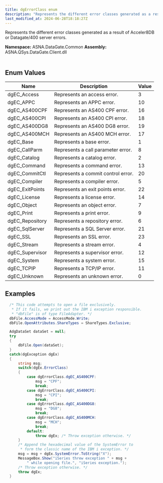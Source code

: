 ```yaml
---
title: dgErrorClass enum
description: "Represents the different error classes generated as a result of Acceler8DB or Datagate/400 server errors. "
last_modified_at: 2024-06-28T18:18:27Z
---
```


Represents the different error classes generated as a result of Acceler8DB or Datagate/400 server errors.

**Namespace:** ASNA.DataGate.Common
**Assembly:** ASNA.QSys.DataGate.Client.dll
<br>
<br>

## Enum Values

| Name | Description | Value
| --- | --- | --- 
| dgEC_Access | Represents an access error. | 3 |
| dgEC_APPC | Represents an APPC error. | 10 |
| dgEC_AS400CPF | Represents an AS400 CPF error. | 16 |
| dgEC_AS400CPI | Represents an AS400 CPI error. | 18 |
| dgEC_AS400DG8 | Represents an AS400 DG8 error. | 19 |
| dgEC_AS400MCH | Represents an AS400 MCH error. | 17 |
| dgEC_Base | Represents a base error. | 1 |
| dgEC_CallParm | Represents a call parameter error. | 8 |
| dgEC_Catalog | Represents a catalog error. | 2 |
| dgEC_Command | Represents a command error. | 13 |
| dgEC_CommitCtl | Represents a commit control error. | 20 |
| dgEC_Compiler | Represents a compiler error. | 5 |
| dgEC_ExitPoints | Represents an exit points error. | 22 |
| dgEC_License | Represents a license error. | 14 |
| dgEC_Object | Represents an object error. | 7 |
| dgEC_Print | Represents a print error. | 9 |
| dgEC_Repository | Represents a repository error. | 6 |
| dgEC_SqlServer | Represents a SQL Server error. | 21 |
| dgEC_SSL | Represents an SSL error. | 23 |
| dgEC_Stream | Represents a stream error. | 4 |
| dgEC_Supervisor | Represents a supervisor error. | 12 |
| dgEC_System | Represents a system error. | 15 |
| dgEC_TCPIP | Represents a TCP/IP error. | 11 |
| dgEC_Unknown | Represents an unknown error. | 0 |

## Examples 


```cs 
  /* This code attempts to open a file exclusively. 
   * If it fails, we print out the IBM i exception responsible.
   * "dbFile" is of type FileAdapter. */ 
  dbFile.AccessMode = AccessMode.Write;
  dbFile.OpenAttributes.ShareTypes = ShareTypes.Exclusive;

  AdgDataSet dataSet = null;
  try
  {
      dbFile.Open(dataSet);
  }
  catch(dgException dgEx)
  {
      string msg;
      switch(dgEx.ErrorClass)
      {
          case dgErrorClass.dgEC_AS400CPF:
              msg = "CPF";
              break;
          case dgErrorClass.dgEC_AS400CPI:
              msg = "CPI";
              break;
          case dgErrorClass.dgEC_AS400DG8:
              msg = "DG8";
              break;
          case dgErrorClass.dgEC_AS400MCH:
              msg = "MCH";
              break;
          default:
              throw dgEx; /* Throw exception otherwise. */
      }
      /* Append the hexadecimal value of the SystemError to
       * form the classic name of the IBM i exception. */
      msg = msg + dgEx.SystemError.ToString("X");
      MessageBox.Show("iSeries threw exception " + msg + 
          " while opening file.", "iSeries exception.");
      /* Throw exception otherwise. */
      throw dgEx;
  }
```

